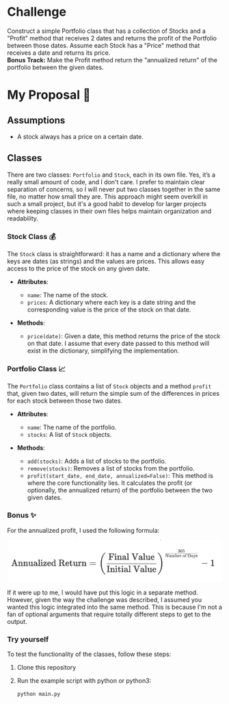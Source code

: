 # Challenge

Construct a simple Portfolio class that has a collection of Stocks and a "Profit" method that receives 2 dates and returns the profit of the Portfolio between those dates. Assume each Stock has a "Price" method that receives a date and returns its price.  
**Bonus Track:** Make the Profit method return the "annualized return" of the portfolio between the given dates.

# My Proposal :rocket:

## Assumptions

- A stock always has a price on a certain date.

## Classes

There are two classes: `Portfolio` and `Stock`, each in its own file. Yes, it’s a really small amount of code, and I don't care. I prefer to maintain clear separation of concerns, so I will never put two classes together in the same file, no matter how small they are. This approach might seem overkill in such a small project, but it's a good habit to develop for larger projects where keeping classes in their own files helps maintain organization and readability.

### Stock Class :moneybag:

The `Stock` class is straightforward: it has a name and a dictionary where the keys are dates (as strings) and the values are prices. This allows easy access to the price of the stock on any given date.

- **Attributes**:
  - `name`: The name of the stock.
  - `prices`: A dictionary where each key is a date string and the corresponding value is the price of the stock on that date.

- **Methods**:
  - `price(date)`: Given a date, this method returns the price of the stock on that date. I assume that every date passed to this method will exist in the dictionary, simplifying the implementation.

### Portfolio Class :chart_with_upwards_trend:

The `Portfolio` class contains a list of `Stock` objects and a method `profit` that, given two dates, will return the simple sum of the differences in prices for each stock between those two dates.

- **Attributes**:
  - `name`: The name of the portfolio.
  - `stocks`: A list of `Stock` objects.

- **Methods**:
  - `add(stocks)`: Adds a list of stocks to the portfolio.
  - `remove(stocks)`: Removes a list of stocks from the portfolio.
  - `profit(start_date, end_date, annualized=False)`: This method is where the core functionality lies. It calculates the profit (or optionally, the annualized return) of the portfolio between the two given dates.

### Bonus :sparkles:

For the annualized profit, I used the following formula:

![Alt text](image.png)

If it were up to me, I would have put this logic in a separate method. However, given the way the challenge was described, I assumed you wanted this logic integrated into the same method. This is because I'm not a fan of optional arguments that require totally different steps to get to the output.


### Try yourself

To test the functionality of the classes, follow these steps:

1. Clone this repository

2. Run the example script with python or python3:

   ```bash
   python main.py
   ```